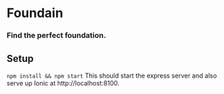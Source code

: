 # Foundain
### Find the perfect foundation.

## Setup
```npm install && npm start```
This should start the express server and also serve up Ionic at http://localhost:8100.
